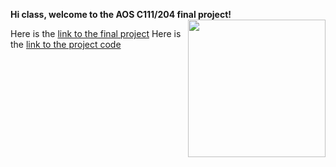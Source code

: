 **Hi class, welcome to the AOS C111/204 final project!** <img align="right" width="220" height="220" src="/assets/IMG/template_logo.png">

Here is the [link to the final project](assets/ProjectC204_Parnian.pdf)
Here is the [link to the project code](assets/MLProject_Parnian_Final.ipynb)
